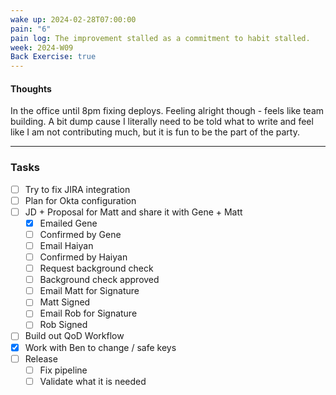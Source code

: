 ```yaml
---
wake up: 2024-02-28T07:00:00
pain: "6"
pain log: The improvement stalled as a commitment to habit stalled.
week: 2024-W09
Back Exercise: true
---
```

#### Thoughts

In the office until 8pm fixing deploys.
Feeling alright though - feels like team building. 
A bit dump cause I literally need to be told what to write and feel like I am not contributing much, but it is fun to be the part of the party. 


-----
### Tasks 

- [ ] Try to fix JIRA integration
- [ ] Plan for Okta configuration
- [ ] JD + Proposal for Matt and share it with Gene + Matt
	- [x] Emailed Gene
	- [ ] Confirmed by Gene
	- [ ] Email Haiyan
	- [ ] Confirmed by Haiyan
	- [ ] Request background check
	- [ ] Background check approved
	- [ ] Email Matt for Signature
	- [ ] Matt Signed
	- [ ] Email Rob for Signature
	- [ ] Rob Signed
- [ ] Build out QoD Workflow
- [x] Work with Ben to change / safe keys
- [ ] Release
	- [ ] Fix pipeline
	- [ ] Validate what it is needed